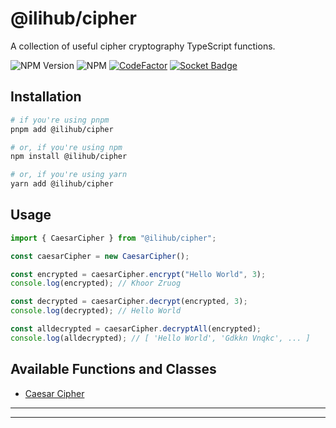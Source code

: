 # @ilihub/cipher

A collection of useful cipher cryptography TypeScript functions.

![NPM Version](https://img.shields.io/npm/v/%40ilihub%2Fcipher?color=33cd56&logo=npm)
![NPM](https://img.shields.io/npm/l/%40ilihub%2Fcipher)
[![CodeFactor](https://www.codefactor.io/repository/github/ilihub/npm/badge)](https://www.codefactor.io/repository/github/ilihub/npm)
[![Socket Badge](https://socket.dev/api/badge/npm/package/@ilihub/cipher)](https://socket.dev/npm/package/@ilihub/cipher)

## Installation

```bash
# if you're using pnpm
pnpm add @ilihub/cipher

# or, if you're using npm
npm install @ilihub/cipher

# or, if you're using yarn
yarn add @ilihub/cipher
```

## Usage

```javascript
import { CaesarCipher } from "@ilihub/cipher";

const caesarCipher = new CaesarCipher();

const encrypted = caesarCipher.encrypt("Hello World", 3);
console.log(encrypted); // Khoor Zruog

const decrypted = caesarCipher.decrypt(encrypted, 3);
console.log(decrypted); // Hello World

const alldecrypted = caesarCipher.decryptAll(encrypted);
console.log(alldecrypted); // [ 'Hello World', 'Gdkkn Vnqkc', ... ]
```

## Available Functions and Classes

- [Caesar Cipher](https://www.npmjs.com/package/@ilihub/caesar-cipher)

---

<!-- sponsors_and_backers_section_start -->

<!-- sponsors_and_backers_section_end -->

---
